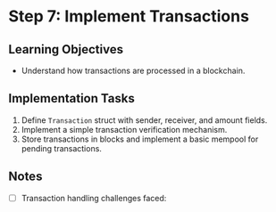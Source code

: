 # Step 7: Implement Transactions

## Learning Objectives
- Understand how transactions are processed in a blockchain.

## Implementation Tasks
1. Define `Transaction` struct with sender, receiver, and amount fields.
2. Implement a simple transaction verification mechanism.
3. Store transactions in blocks and implement a basic mempool for pending transactions.

## Notes
- [ ] Transaction handling challenges faced:
